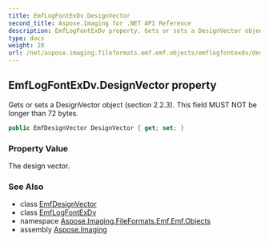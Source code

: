 ```yaml
---
title: EmfLogFontExDv.DesignVector
second_title: Aspose.Imaging for .NET API Reference
description: EmfLogFontExDv property. Gets or sets a DesignVector object section 2.2.3. This field MUST NOT be longer than 72 bytes
type: docs
weight: 20
url: /net/aspose.imaging.fileformats.emf.emf.objects/emflogfontexdv/designvector/
---
```

## EmfLogFontExDv.DesignVector property

Gets or sets a DesignVector object (section 2.2.3). This field MUST NOT be longer than 72 bytes.

```csharp
public EmfDesignVector DesignVector { get; set; }
```

### Property Value

The design vector.

### See Also

* class [EmfDesignVector](../../emfdesignvector/)
* class [EmfLogFontExDv](../)
* namespace [Aspose.Imaging.FileFormats.Emf.Emf.Objects](../../emflogfontexdv/)
* assembly [Aspose.Imaging](../../../)


